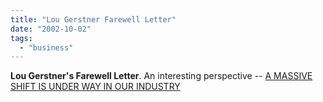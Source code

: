 ```yaml
---
title: "Lou Gerstner Farewell Letter"
date: "2002-10-02"
tags: 
  - "business"
---
```


**Lou Gerstner's Farewell Letter**. An interesting perspective -- [A MASSIVE SHIFT IS UNDER WAY IN OUR INDUSTRY](http://www.iecommerce.com/gems/LouGerstner.pdf)
